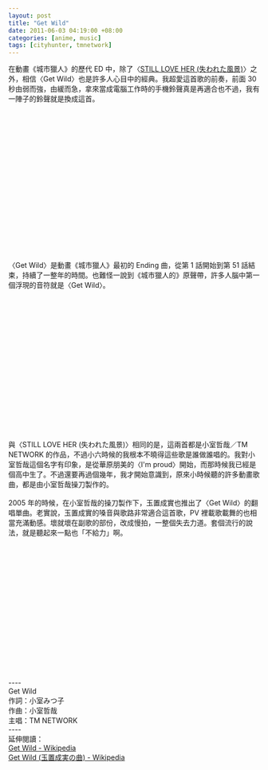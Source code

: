 ```yaml
--- 
layout: post
title: "Get Wild"
date: 2011-06-03 04:19:00 +08:00
categories: [anime, music]
tags: [cityhunter, tmnetwork]
---
```


在動畫《城市獵人》的歷代 ED 中，除了〈<a href="http://reading.aqualuna.me/2011/06/still-love-her.html">STILL LOVE HER (失われた風景)</a>〉之外，相信〈Get Wild〉也是許多人心目中的經典。我超愛這首歌的前奏，前面 30 秒由弱而強，由緩而急，拿來當成電腦工作時的手機鈴聲真是再適合也不過，我有一陣子的鈴聲就是換成這首。<br /><br /><div class="separator" style="clear: both; text-align: center;"><object class="BLOGGER-youtube-video" classid="clsid:D27CDB6E-AE6D-11cf-96B8-444553540000" codebase="http://download.macromedia.com/pub/shockwave/cabs/flash/swflash.cab#version=6,0,40,0" data-thumbnail-src="http://2.gvt0.com/vi/hsDzUP5l-5Y/0.jpg" height="266" width="320"><param name="movie" value="http://www.youtube.com/v/hsDzUP5l-5Y&fs=1&source=uds" /><param name="bgcolor" value="#FFFFFF" /><embed width="320" height="266" src="http://www.youtube.com/v/hsDzUP5l-5Y&fs=1&source=uds" type="application/x-shockwave-flash"></embed></object></div><br />〈Get Wild〉是動畫《城市獵人》最初的 Ending 曲，從第 1 話開始到第 51 話結束，持續了一整年的時間。也難怪一說到《城市獵人的》原聲帶，許多人腦中第一個浮現的音符就是〈Get Wild〉。<br /><br /><div class="separator" style="clear: both; text-align: center;"><object class="BLOGGER-youtube-video" classid="clsid:D27CDB6E-AE6D-11cf-96B8-444553540000" codebase="http://download.macromedia.com/pub/shockwave/cabs/flash/swflash.cab#version=6,0,40,0" data-thumbnail-src="http://0.gvt0.com/vi/M6nr8w8Qcrg/0.jpg" height="266" width="320"><param name="movie" value="http://www.youtube.com/v/M6nr8w8Qcrg&fs=1&source=uds" /><param name="bgcolor" value="#FFFFFF" /><embed width="320" height="266" src="http://www.youtube.com/v/M6nr8w8Qcrg&fs=1&source=uds" type="application/x-shockwave-flash"></embed></object></div><br />與〈STILL LOVE HER (失われた風景)〉相同的是，這兩首都是小室哲哉／TM NETWORK 的作品，不過小六時候的我根本不曉得這些歌是誰做誰唱的。我對小室哲哉這個名字有印象，是從華原朋美的〈I'm proud〉開始，而那時候我已經是個高中生了。不過還要再過個幾年，我才開始意識到，原來小時候聽的許多動畫歌曲，都是由小室哲哉操刀製作的。<br /><br />2005 年的時候，在小室哲哉的操刀製作下，玉置成實也推出了〈Get Wild〉的翻唱單曲。老實說，玉置成實的嗓音與歌路非常適合這首歌，PV 裡載歌載舞的也相當充滿動感。壞就壞在副歌的部份，改成慢拍，一整個失去力道。套個流行的說法，就是聽起來一點也「不給力」啊。<br /><br /><div class="separator" style="clear: both; text-align: center;"><object class="BLOGGER-youtube-video" classid="clsid:D27CDB6E-AE6D-11cf-96B8-444553540000" codebase="http://download.macromedia.com/pub/shockwave/cabs/flash/swflash.cab#version=6,0,40,0" data-thumbnail-src="http://2.gvt0.com/vi/Qr4RN9WhhCY/0.jpg" height="266" width="320"><param name="movie" value="http://www.youtube.com/v/Qr4RN9WhhCY&fs=1&source=uds" /><param name="bgcolor" value="#FFFFFF" /><embed width="320" height="266" src="http://www.youtube.com/v/Qr4RN9WhhCY&fs=1&source=uds" type="application/x-shockwave-flash"></embed></object></div>----<br />Get Wild<br />作詞：小室みつ子<br />作曲：小室哲哉<br />主唱：TM NETWORK<br />----<br />延伸閱讀：<br /><a href="http://ja.wikipedia.org/wiki/Get_Wild">Get Wild - Wikipedia</a><br /><a href="http://ja.wikipedia.org/wiki/Get_Wild_(%E7%8E%89%E7%BD%AE%E6%88%90%E5%AE%9F%E3%81%AE%E6%9B%B2)">Get Wild (玉置成実の曲) - Wikipedia</a>
